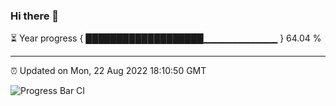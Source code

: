 ### Hi there 👋

⏳ Year progress { ███████████████████▁▁▁▁▁▁▁▁▁▁▁ } 64.04 %

---

⏰ Updated on Mon, 22 Aug 2022 18:10:50 GMT

![Progress Bar CI](https://github.com/Shyam-Makwana/GitHub-Actions-Demo/workflows/Progress%20Bar%20CI/badge.svg)
